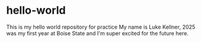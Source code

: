 # hello-world
This is my hello world repository for practice
My name is Luke Kellner, 2025 was my first year at Boise State and I'm super excited for the future here.
